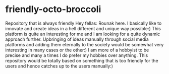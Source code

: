 # friendly-octo-broccoli
Repository that is always friendly
Hey fellas:
Rounak here. I basically like to innovate and create ideas in a hell different and unique way possible:)
This platform is quite an interesting for me and I am looking for a quite dynamic approach further.
Upbringing of ideas manually through social media platforms and adding them eternally to the society would be somewhat very interesting in many cases or the other:)
I am more of a hobbyist to be precise and many a times I do prefer my hobbies over anything.
This repository would be totally based on something that is too friendly for the users and hence catches up to the users manually:)
